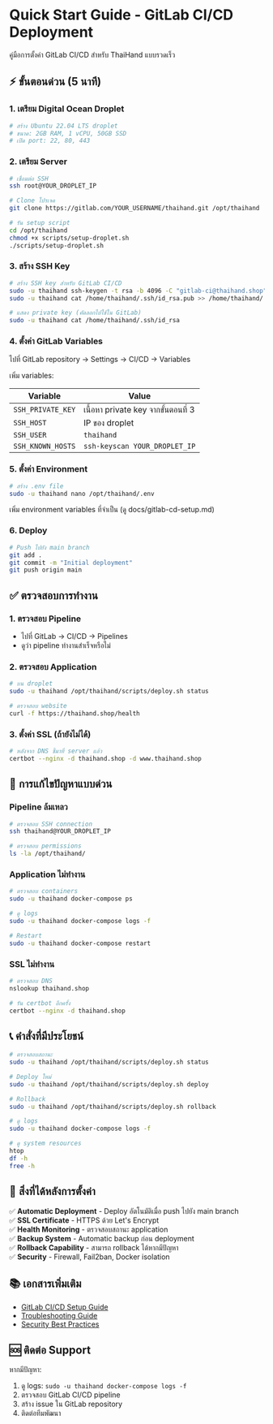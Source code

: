 # Quick Start Guide - GitLab CI/CD Deployment

คู่มือการตั้งค่า GitLab CI/CD สำหรับ ThaiHand แบบรวดเร็ว

## ⚡ ขั้นตอนด่วน (5 นาที)

### 1. เตรียม Digital Ocean Droplet

```bash
# สร้าง Ubuntu 22.04 LTS droplet
# ขนาด: 2GB RAM, 1 vCPU, 50GB SSD
# เปิด port: 22, 80, 443
```

### 2. เตรียม Server

```bash
# เชื่อมต่อ SSH
ssh root@YOUR_DROPLET_IP

# Clone โปรเจค
git clone https://gitlab.com/YOUR_USERNAME/thaihand.git /opt/thaihand

# รัน setup script
cd /opt/thaihand
chmod +x scripts/setup-droplet.sh
./scripts/setup-droplet.sh
```

### 3. สร้าง SSH Key

```bash
# สร้าง SSH key สำหรับ GitLab CI/CD
sudo -u thaihand ssh-keygen -t rsa -b 4096 -C "gitlab-ci@thaihand.shop"
sudo -u thaihand cat /home/thaihand/.ssh/id_rsa.pub >> /home/thaihand/.ssh/authorized_keys

# แสดง private key (คัดลอกไปใช้ใน GitLab)
sudo -u thaihand cat /home/thaihand/.ssh/id_rsa
```

### 4. ตั้งค่า GitLab Variables

ไปที่ GitLab repository → Settings → CI/CD → Variables

เพิ่ม variables:

| Variable | Value |
|----------|-------|
| `SSH_PRIVATE_KEY` | เนื้อหา private key จากขั้นตอนที่ 3 |
| `SSH_HOST` | IP ของ droplet |
| `SSH_USER` | `thaihand` |
| `SSH_KNOWN_HOSTS` | `ssh-keyscan YOUR_DROPLET_IP` |

### 5. ตั้งค่า Environment

```bash
# สร้าง .env file
sudo -u thaihand nano /opt/thaihand/.env
```

เพิ่ม environment variables ที่จำเป็น (ดู docs/gitlab-cd-setup.md)

### 6. Deploy

```bash
# Push ไปยัง main branch
git add .
git commit -m "Initial deployment"
git push origin main
```

## ✅ ตรวจสอบการทำงาน

### 1. ตรวจสอบ Pipeline
- ไปที่ GitLab → CI/CD → Pipelines
- ดูว่า pipeline ทำงานสำเร็จหรือไม่

### 2. ตรวจสอบ Application
```bash
# บน droplet
sudo -u thaihand /opt/thaihand/scripts/deploy.sh status

# ตรวจสอบ website
curl -f https://thaihand.shop/health
```

### 3. ตั้งค่า SSL (ถ้ายังไม่ได้)
```bash
# หลังจาก DNS ชี้มาที่ server แล้ว
certbot --nginx -d thaihand.shop -d www.thaihand.shop
```

## 🚨 การแก้ไขปัญหาแบบด่วน

### Pipeline ล้มเหลว
```bash
# ตรวจสอบ SSH connection
ssh thaihand@YOUR_DROPLET_IP

# ตรวจสอบ permissions
ls -la /opt/thaihand/
```

### Application ไม่ทำงาน
```bash
# ตรวจสอบ containers
sudo -u thaihand docker-compose ps

# ดู logs
sudo -u thaihand docker-compose logs -f

# Restart
sudo -u thaihand docker-compose restart
```

### SSL ไม่ทำงาน
```bash
# ตรวจสอบ DNS
nslookup thaihand.shop

# รัน certbot อีกครั้ง
certbot --nginx -d thaihand.shop
```

## 📞 คำสั่งที่มีประโยชน์

```bash
# ตรวจสอบสถานะ
sudo -u thaihand /opt/thaihand/scripts/deploy.sh status

# Deploy ใหม่
sudo -u thaihand /opt/thaihand/scripts/deploy.sh deploy

# Rollback
sudo -u thaihand /opt/thaihand/scripts/deploy.sh rollback

# ดู logs
sudo -u thaihand docker-compose logs -f

# ดู system resources
htop
df -h
free -h
```

## 🎯 สิ่งที่ได้หลังการตั้งค่า

✅ **Automatic Deployment** - Deploy อัตโนมัติเมื่อ push ไปยัง main branch  
✅ **SSL Certificate** - HTTPS ด้วย Let's Encrypt  
✅ **Health Monitoring** - ตรวจสอบสถานะ application  
✅ **Backup System** - Automatic backup ก่อน deployment  
✅ **Rollback Capability** - สามารถ rollback ได้หากมีปัญหา  
✅ **Security** - Firewall, Fail2ban, Docker isolation  

## 📚 เอกสารเพิ่มเติม

- [GitLab CI/CD Setup Guide](gitlab-cd-setup.md)
- [Troubleshooting Guide](troubleshooting.md)
- [Security Best Practices](security.md)

## 🆘 ติดต่อ Support

หากมีปัญหา:
1. ดู logs: `sudo -u thaihand docker-compose logs -f`
2. ตรวจสอบ GitLab CI/CD pipeline
3. สร้าง issue ใน GitLab repository
4. ติดต่อทีมพัฒนา
